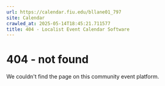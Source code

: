 ```yaml
---
url: https://calendar.fiu.edu/bllane01_797
site: Calendar
crawled_at: 2025-05-14T18:45:21.711577
title: 404 - Localist Event Calendar Software
---
```


# 404 - not found
We couldn't find the page on this community event platform.
